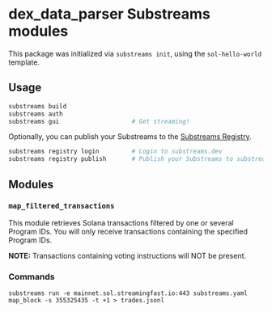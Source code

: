 # dex_data_parser Substreams modules

This package was initialized via `substreams init`, using the `sol-hello-world` template.

## Usage

```bash
substreams build
substreams auth
substreams gui       			  # Get streaming!
```

Optionally, you can publish your Substreams to the [Substreams Registry](https://substreams.dev).

```bash
substreams registry login         # Login to substreams.dev
substreams registry publish       # Publish your Substreams to substreams.dev
```

## Modules

### `map_filtered_transactions`

This module retrieves Solana transactions filtered by one or several Program IDs.
You will only receive transactions containing the specified Program IDs.

**NOTE:** Transactions containing voting instructions will NOT be present.

### Commands

```
substreams run -e mainnet.sol.streamingfast.io:443 substreams.yaml map_block -s 355325435 -t +1 > trades.jsonl
```
